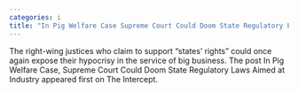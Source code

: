 ```yaml
---
categories: i
title: "In Pig Welfare Case Supreme Court Could Doom State Regulatory Laws Aimed at Industry"
---
```

The right-wing justices who claim to support “states’ rights” could once again expose their hypocrisy in the service of big business.
The post In Pig Welfare Case, Supreme Court Could Doom State Regulatory Laws Aimed at Industry appeared first on The Intercept.
